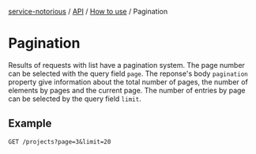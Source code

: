 [service-notorious](../../../README.md) / [API](../README.md) / [How to use](./README.md) / Pagination

# Pagination

Results of requests with list have a pagination system. The page number can be selected with the
query field `page`. The reponse's body `pagination` property give information about the total number
of pages, the number of elements by pages and the current page. 
The number of entries by page can be selected by the query field `limit`.

## Example

```
GET /projects?page=3&limit=20
```
